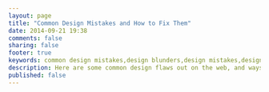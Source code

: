 ```yaml
---
layout: page
title: "Common Design Mistakes and How to Fix Them"
date: 2014-09-21 19:38
comments: false
sharing: false
footer: true
keywords: common design mistakes,design blunders,design mistakes,design errors,horrible design,bad design,terrible design
description: Here are some common design flaws out on the web, and ways to make them look better.
published: false
---
```

